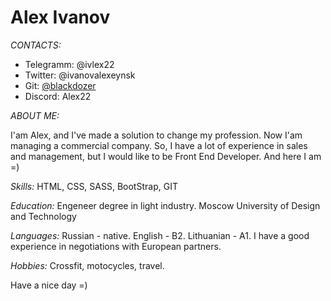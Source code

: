 **Alex Ivanov** 
=====
_CONTACTS:_

* Telegramm: @ivlex22
* Twitter: @ivanovalexeynsk
* Git: [@blackdozer](https://github.com/blackdozer)
* Discord: Alex22

_ABOUT ME:_

I'am Alex, and I've made a solution to change my profession. Now I'am managing a commercial company. So, I have a lot of experience in sales and management, but I would like to be Front End Developer. And here I am =)

_Skills:_
HTML, CSS, SASS, BootStrap, GIT

_Education:_
Engeneer degree in light industry. Moscow University of Design and Technology

_Languages:_
Russian - native.
English - B2. 
Lithuanian - A1.
I have a good experience in negotiations with European partners.

_Hobbies:_ 
Crossfit, motocycles, travel.

Have a nice day =)